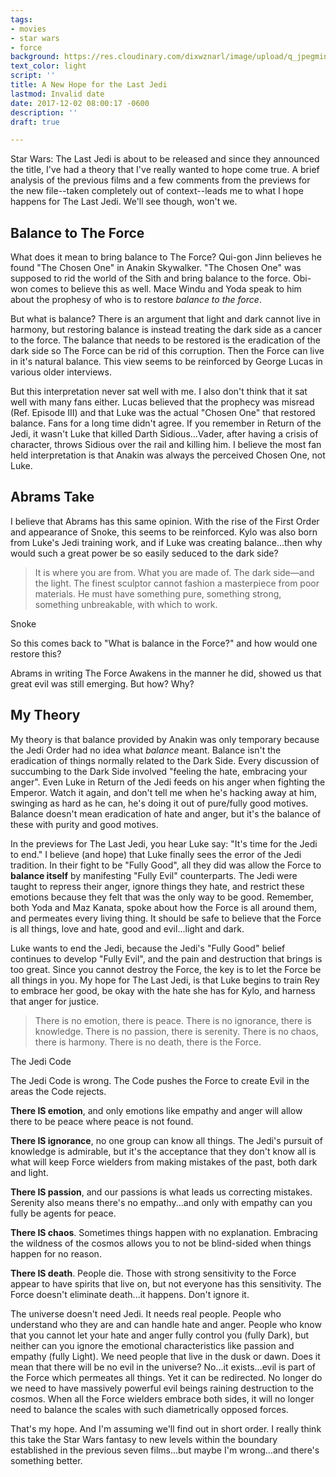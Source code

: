 ```yaml
---
tags:
- movies
- star wars
- force
background: https://res.cloudinary.com/dixwznarl/image/upload/q_jpegmini/notebook/star-wars-last-jedi-main.jpg
text_color: light
script: ''
title: A New Hope for the Last Jedi
lastmod: Invalid date
date: 2017-12-02 08:00:17 -0600
description: ''
draft: true

---
```

Star Wars: The Last Jedi is about to be released and since they announced the title, I've had a theory that I've really wanted to hope come true.  A brief analysis of the previous films and a few comments from the previews for the new file--taken completely out of context--leads me to what I hope happens for The Last Jedi.  We'll see though, won't we.

## Balance to The Force

What does it mean to bring balance to The Force?  Qui-gon Jinn believes he found "The Chosen One" in Anakin Skywalker.  "The Chosen One" was supposed to rid the world of the Sith and bring balance to the force.  Obi-won comes to believe this as well.  Mace Windu and Yoda speak to him about the prophesy of who is to restore _balance to the force_.

But what is balance?  There is an argument that light and dark cannot live in harmony, but restoring balance is instead treating the dark side as a cancer to the force.  The balance that needs to be restored is the eradication of the dark side so The Force can be rid of this corruption.  Then the Force can live in it's natural balance.  This view seems to be reinforced by George Lucas in various older interviews.

But this interpretation never sat well with me.  I also don't think that it sat well with many fans either.  Lucas believed that the prophecy was misread (Ref. Episode III) and that Luke was the actual "Chosen One" that restored balance.  Fans for a long time didn't agree.  If you remember in Return of the Jedi, it wasn't Luke that killed Darth Sidious...Vader, after having a crisis of character, throws Sidious over the rail and killing him.  I believe the most fan held interpretation is that Anakin was always the perceived Chosen One, not Luke.

## Abrams Take

I believe that Abrams has this same opinion.  With the rise of the First Order and appearance of Snoke, this seems to be reinforced.  Kylo was also born from Luke's Jedi training work, and if Luke was creating balance...then why would such a great power be so easily seduced to the dark side?

> It  is where you are from. What you are made of. The dark side—and the  light. The finest sculptor cannot fashion a masterpiece from poor  materials. He must have something pure, something strong, something  unbreakable, with which to work.

Snoke

So this comes back to "What is balance in the Force?" and how would one restore this?

Abrams in writing The Force Awakens in the manner he did, showed us that great evil was still emerging. But how? Why?

## My Theory

My theory is that balance provided by Anakin was only temporary because the Jedi Order had no idea what _balance_ meant.  Balance isn't the eradication of things normally related to the Dark Side.  Every discussion of succumbing to the Dark Side involved "feeling the hate, embracing your anger".  Even Luke in Return of the Jedi feeds on his anger when fighting the Emperor.  Watch it again, and don't tell me when he's hacking away at him, swinging as hard as he can, he's doing it out of pure/fully good motives.  Balance doesn't mean eradication of hate and anger, but it's the balance of these with purity and good motives.

In the previews for The Last Jedi, you hear Luke say: "It's time for the Jedi to end." I believe (and hope) that Luke finally sees the error of the Jedi tradition.  In their fight to be "Fully Good", all they did was allow the Force to **balance itself** by manifesting "Fully Evil" counterparts.  The Jedi were taught to repress their anger, ignore things they hate, and restrict these emotions because they felt that was the only way to be good.  Remember, both Yoda and Maz Kanata, spoke about how the Force is all around them, and permeates every living thing.  It should be safe to believe that the Force is all things, love and hate, good and evil...light and dark.

Luke wants to end the Jedi, because the Jedi's "Fully Good" belief continues to develop "Fully Evil", and the pain and destruction that brings is too great. Since you cannot destroy the Force, the key is to let the Force be all things in you.  My hope for The Last Jedi, is that Luke begins to train Rey to embrace her good, be okay with the hate she has for Kylo, and harness that anger for justice.

> There is no emotion, there is peace.
> There is no ignorance, there is knowledge.
> There is no passion, there is serenity.
> There is no chaos, there is harmony.
> There is no death, there is the Force.

The Jedi Code

The Jedi Code is wrong.  The Code pushes the Force to create Evil in the areas the Code rejects.  

**There IS emotion**, and only emotions like empathy and anger will allow there to be peace where peace is not found.

**There IS ignorance**, no one group can know all things.  The Jedi's pursuit of knowledge is admirable, but it's the acceptance that they don't know all is what will keep Force wielders from making mistakes of the past, both dark and light.

**There IS passion**, and our passions is what leads us correcting mistakes. Serenity also means there's no empathy...and only with empathy can you fully be agents for peace.

**There IS chaos**. Sometimes things happen with no explanation. Embracing the wildness of the cosmos allows you to not be blind-sided when things happen for no reason.

**There IS death**.  People die.  Those with strong sensitivity to the Force appear to have spirits that live on, but not everyone has this sensitivity.  The Force doesn't eliminate death...it happens.  Don't ignore it.

The universe doesn't need Jedi.  It needs real people.  People who understand who they are and can handle hate and anger.  People who know that you cannot let your hate and anger fully control you (fully Dark), but neither can you ignore the emotional characteristics like passion and empathy (fully Light).  We need people that live in the dusk or dawn.  Does it mean that there will be no evil in the universe? No...it exists...evil is part of the Force which permeates all things.  Yet it can be redirected.  No longer do we need to have massively powerful evil beings raining destruction to the cosmos.  When all the Force wielders embrace both sides, it will no longer need to balance the scales with such diametrically opposed forces.

That's my hope.  And I'm assuming we'll find out in short order.  I really think this take the Star Wars fantasy to new levels within the boundary established in the previous seven films...but maybe I'm wrong...and there's something better.  